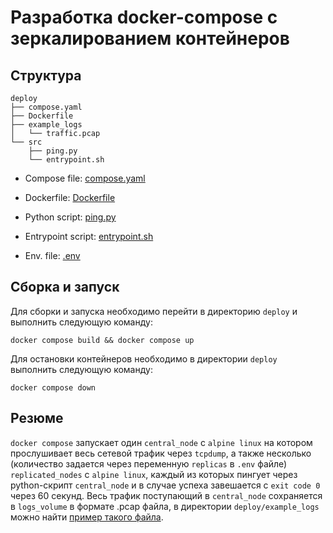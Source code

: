 # Разработка docker-compose с зеркалированием контейнеров

## Структура

```
deploy
├── compose.yaml
├── Dockerfile
├── example_logs
│   └── traffic.pcap
└── src
    ├── ping.py
    └── entrypoint.sh
```

- Compose file: [compose.yaml](./deploy/compose.yaml)

- Dockerfile: [Dockerfile](./deploy/Dockerfile)

- Python script: [ping.py](./deploy/src/ping.py)

- Entrypoint script: [entrypoint.sh](./deploy/src/entrypoint.sh)

- Env. file: [.env](./deploy/.env)

## Сборка и запуск

Для сборки и запуска необходимо перейти в директорию `deploy` и выполнить следующую команду:

```
docker compose build && docker compose up
```

Для остановки контейнеров необходимо в директории `deploy` выполнить следующую команду:

```
docker compose down
```

## Резюме

`docker compose` запускает один `central_node` с `alpine linux` на котором прослушивает весь сетевой трафик через `tcpdump`, а также несколько (количество задается через переменную `replicas` в `.env` файле) `replicated_nodes` с `alpine linux`, каждый из которых пингует через python-скрипт `central_node` и в случае успеха завешается с `exit code 0` через 60 секунд. Весь трафик поступающий в `central_node` сохраняется в `logs_volume` в формате .pcap файла, в директории `deploy/example_logs` можно найти [пример такого файла](./deploy/example_logs/traffic.pcap).

















